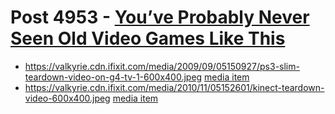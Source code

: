 # Post 4953 - [You&#8217;ve Probably Never Seen Old Video Games Like This](https://www.ifixit.com/News/4953/youve-probably-never-seen-old-video-games-like-this)

- https://valkyrie.cdn.ifixit.com/media/2009/09/05150927/ps3-slim-teardown-video-on-g4-tv-1-600x400.jpeg [media item](media-28627.md)
- https://valkyrie.cdn.ifixit.com/media/2010/11/05152601/kinect-teardown-video-600x400.jpeg [media item](media-28507.md)